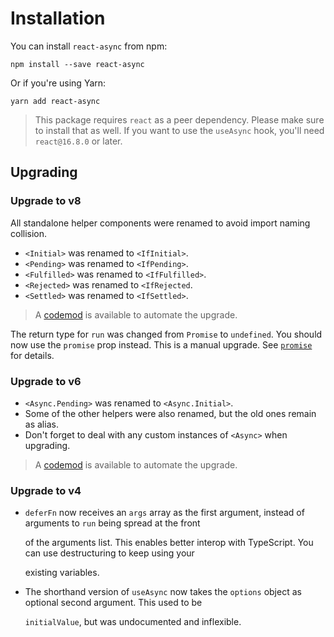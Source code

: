 # Installation

You can install `react-async` from npm:

```text
npm install --save react-async
```

Or if you're using Yarn:

```text
yarn add react-async
```

> This package requires `react` as a peer dependency. Please make sure to install that as well. If you want to use the `useAsync` hook, you'll need `react@16.8.0` or later.

## Upgrading

### Upgrade to v8

All standalone helper components were renamed to avoid import naming collision.

- `<Initial>` was renamed to `<IfInitial>`.
- `<Pending>` was renamed to `<IfPending>`.
- `<Fulfilled>` was renamed to `<IfFulfilled>`.
- `<Rejected>` was renamed to `<IfRejected`.
- `<Settled>` was renamed to `<IfSettled>`.

> A [codemod](https://github.com/async-library/react-async/tree/master/codemods) is available to automate the upgrade.

The return type for `run` was changed from `Promise` to `undefined`. You should now use the `promise` prop instead. This is a manual upgrade. See [`promise`](installation.md#promise-1) for details.

### Upgrade to v6

- `<Async.Pending>` was renamed to `<Async.Initial>`.
- Some of the other helpers were also renamed, but the old ones remain as alias.
- Don't forget to deal with any custom instances of `<Async>` when upgrading.

> A [codemod](https://github.com/async-library/react-async/tree/master/codemods) is available to automate the upgrade.

### Upgrade to v4

- `deferFn` now receives an `args` array as the first argument, instead of arguments to `run` being spread at the front

  of the arguments list. This enables better interop with TypeScript. You can use destructuring to keep using your

  existing variables.

- The shorthand version of `useAsync` now takes the `options` object as optional second argument. This used to be

  `initialValue`, but was undocumented and inflexible.
